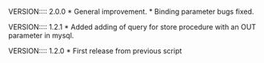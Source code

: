 VERSION:::: 2.0.0
    * General improvement.
    * Binding parameter bugs fixed.

VERSION:::: 1.2.1
    * Added adding of query for store procedure with an OUT parameter in mysql.


VERSION:::: 1.2.0
    * First release from previous script